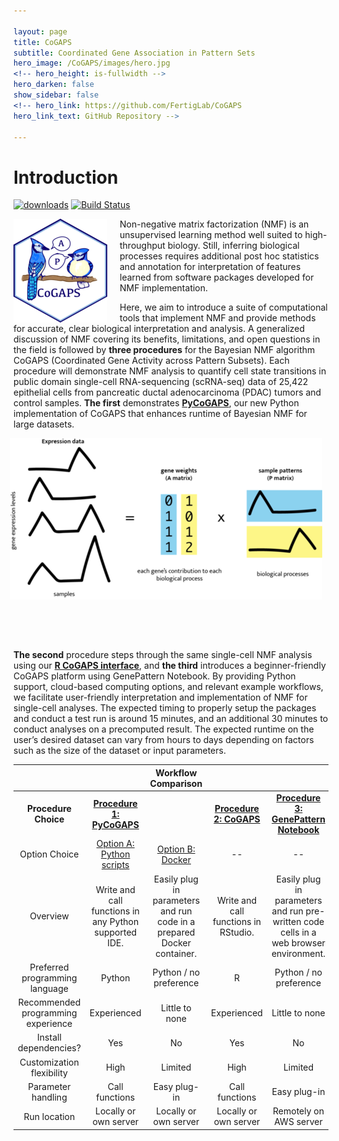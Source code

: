 ```yaml
---

layout: page
title: CoGAPS
subtitle: Coordinated Gene Association in Pattern Sets
hero_image: /CoGAPS/images/hero.jpg
<!-- hero_height: is-fullwidth -->
hero_darken: false
show_sidebar: false
<!-- hero_link: https://github.com/FertigLab/CoGAPS
hero_link_text: GitHub Repository -->

---
```


# Introduction

[![downloads](https://bioconductor.org/shields/downloads/release/CoGAPS.svg)](http://bioconductor.org/packages/stats/bioc/CoGAPS/)
[![Build Status](https://travis-ci.org/FertigLab/CoGAPS.svg?branch=master)](https://travis-ci.org/FertigLab/CoGAPS)

<img src="images/CoGAPSLogoSmall.png" align="left" style="margin: 0px 20px 0px 0px;" />Non-negative matrix factorization (NMF) is an unsupervised learning method well suited to high-throughput biology. Still, inferring biological processes requires additional post hoc statistics and annotation for interpretation of features learned from software packages developed for NMF implementation.
<p>Here, we aim to introduce a suite of computational tools that implement NMF and provide methods for accurate, clear biological interpretation and analysis. A generalized discussion of NMF covering its benefits, limitations, and open questions in the field is followed by <strong>three procedures</strong> for the Bayesian NMF algorithm CoGAPS (Coordinated Gene Activity across Pattern Subsets). Each procedure will demonstrate NMF analysis to quantify cell state transitions in public domain single-cell RNA-sequencing (scRNA-seq) data of 25,422 epithelial cells from pancreatic ductal adenocarcinoma (PDAC) tumors and control samples. <strong>The first</strong> demonstrates <strong><a href="https://github.com/FertigLab/pycogaps" target="_blank">PyCoGAPS</a></strong>, our new Python implementation of CoGAPS that enhances runtime of Bayesian NMF for large datasets.</p>

<img src="images/figure1.png" align="right" style="margin: 0px 10px 80px 20px;" />
<p><strong>The second</strong> procedure steps through the same single-cell NMF analysis using our <strong><a href="https://github.com/FertigLab/CoGAPS" target="_blank">R CoGAPS interface</a></strong>, and <strong>the third</strong> introduces a beginner-friendly CoGAPS platform using GenePattern Notebook. By providing Python support, cloud-based computing options, and relevant example workflows, we facilitate user-friendly interpretation and implementation of NMF for single-cell analyses. The expected timing to properly setup the packages and conduct a test run is around 15 minutes, and an additional 30 minutes to conduct analyses on a precomputed result. The expected runtime on the user’s desired dataset can vary from hours to days depending on factors such as the size of the dataset or input parameters.</p>

|                                    |                                                       |                         **Workflow Comparison**                        |                                      |                                                                                        |
|:----------------------------------:|:-----------------------------------------------------:|:----------------------------------------------------------------------:|:------------------------------------:|:--------------------------------------------------------------------------------------:|
|        **Procedure Choice**        |               [**Procedure 1:  PyCoGAPS**](/CoGAPS/procedureone)              |                                                                        |       [**Procedure 2:  CoGAPS**](/CoGAPS/proceduretwo)      |                         [**Procedure 3:  GenePattern Notebook**](/CoGAPS/procedurethree)                         |
|            Option Choice           |               [Option A:  Python scripts](/CoGAPS/optiona)               |                            [Option B:  Docker](/CoGAPS/optionb)                           |                  --                  |                                           --                                           |
|              Overview              | Write and call functions in any Python supported IDE. | Easily plug in parameters and run code in a prepared Docker container. | Write and call functions in RStudio. | Easily plug in parameters and run pre-written code cells in a web browser environment. |
|   Preferred programming language   | Python                                                | Python / no preference                                                 | R                                    | Python / no preference                                                                 |
| Recommended programming experience | Experienced                                           | Little to none                                                         | Experienced                          | Little to none                                                                         |
|        Install dependencies?       | Yes                                                   | No                                                                     | Yes                                  | No                                                                                     |
|      Customization flexibility     | High                                                  | Limited                                                                | High                                 | Limited                                                                                |
|         Parameter handling         | Call functions                                        | Easy plug-in                                                           | Call functions                       | Easy plug-in                                                                           |
|            Run location            | Locally or own server                                 | Locally or own server                                                  | Locally or own server                | Remotely on AWS server                                                                 |

